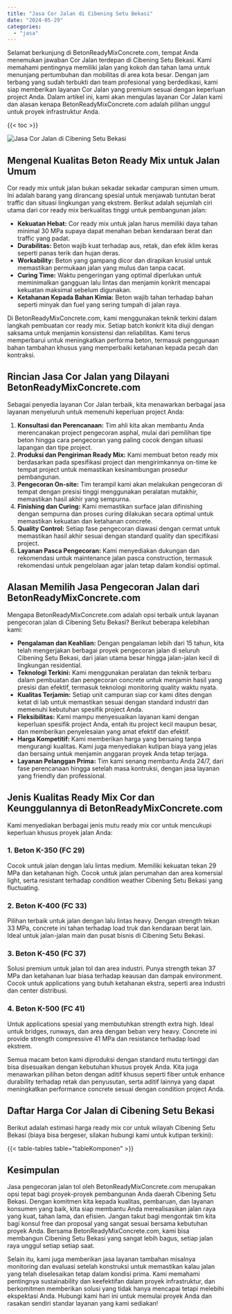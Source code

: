 ```yaml
---
title: "Jasa Cor Jalan di Cibening Setu Bekasi"
date: "2024-05-29"
categories: 
  - "jasa"
---
```


Selamat berkunjung di BetonReadyMixConcrete.com, tempat Anda menemukan jawaban Cor Jalan terdepan di Cibening Setu Bekasi. Kami memahami pentingnya memiliki jalan yang kokoh dan tahan lama untuk menunjang pertumbuhan dan mobilitas di area kota besar. Dengan jam terbang yang sudah terbukti dan team profesional yang berdedikasi, kami siap memberikan layanan Cor Jalan yang premium sesuai dengan keperluan project Anda. Dalam artikel ini, kami akan mengulas layanan Cor Jalan kami dan alasan kenapa BetonReadyMixConcrete.com adalah pilihan unggul untuk proyek infrastruktur Anda.

{{< toc >}}

![Jasa Cor Jalan di Cibening Setu Bekasi](https://betoncor8.github.io/cor/harga-beton-readymix-concrete%20(37).png)

## Mengenal Kualitas Beton Ready Mix untuk Jalan Umum

Cor ready mix untuk jalan bukan sekadar sekadar campuran simen umum. Ini adalah barang yang dirancang spesial untuk menjawab tuntutan berat traffic dan situasi lingkungan yang ekstrem. Berikut adalah sejumlah ciri utama dari cor ready mix berkualitas tinggi untuk pembangunan jalan:

- **Kekuatan Hebat:** Cor ready mix untuk jalan harus memiliki daya tahan minimal 30 MPa supaya dapat menahan beban kendaraan berat dan traffic yang padat.
- **Durabilitas:** Beton wajib kuat terhadap aus, retak, dan efek iklim keras seperti panas terik dan hujan deras.
- **Workability:** Beton yang gampang dicor dan dirapikan krusial untuk memastikan permukaan jalan yang mulus dan tanpa cacat.
- **Curing Time:** Waktu pengeringan yang optimal diperlukan untuk meminimalkan gangguan lalu lintas dan menjamin konkrit mencapai kekuatan maksimal sebelum digunakan.
- **Ketahanan Kepada Bahan Kimia:** Beton wajib tahan terhadap bahan seperti minyak dan fuel yang sering tumpah di jalan raya.

Di BetonReadyMixConcrete.com, kami menggunakan teknik terkini dalam langkah pembuatan cor ready mix. Setiap batch konkrit kita diuji dengan saksama untuk menjamin konsistensi dan reliabilitas. Kami terus memperbarui untuk meningkatkan performa beton, termasuk penggunaan bahan tambahan khusus yang memperbaiki ketahanan kepada pecah dan kontraksi.

## Rincian Jasa Cor Jalan yang Dilayani BetonReadyMixConcrete.com

Sebagai penyedia layanan Cor Jalan terbaik, kita menawarkan berbagai jasa layanan menyeluruh untuk memenuhi keperluan project Anda:

1. **Konsultasi dan Perencanaan:** Tim ahli kita akan membantu Anda merencanakan project pengecoran asphal, mulai dari pemilihan tipe beton hingga cara pengecoran yang paling cocok dengan situasi lapangan dan tipe project.
2. **Produksi dan Pengiriman Ready Mix:** Kami membuat beton ready mix berdasarkan pada spesifikasi project dan mengirimkannya on-time ke tempat project untuk memastikan kesinambungan prosedur pembangunan.
3. **Pengecoran On-site:** Tim terampil kami akan melakukan pengecoran di tempat dengan presisi tinggi menggunakan peralatan mutakhir, memastikan hasil akhir yang sempurna.
4. **Finishing dan Curing:** Kami memastikan surface jalan difinishing dengan sempurna dan proses curing dilakukan secara optimal untuk memastikan kekuatan dan ketahanan concrete.
5. **Quality Control:** Setiap fase pengecoran diawasi dengan cermat untuk memastikan hasil akhir sesuai dengan standard quality dan specifikasi project.
6. **Layanan Pasca Pengecoran:** Kami menyediakan dukungan dan rekomendasi untuk maintenance jalan pasca construction, termasuk rekomendasi untuk pengelolaan agar jalan tetap dalam kondisi optimal.

## Alasan Memilih Jasa Pengecoran Jalan dari BetonReadyMixConcrete.com

Mengapa BetonReadyMixConcrete.com adalah opsi terbaik untuk layanan pengecoran jalan di Cibening Setu Bekasi? Berikut beberapa kelebihan kami:

- **Pengalaman dan Keahlian:** Dengan pengalaman lebih dari 15 tahun, kita telah mengerjakan berbagai proyek pengecoran jalan di seluruh Cibening Setu Bekasi, dari jalan utama besar hingga jalan-jalan kecil di lingkungan residential.
- **Teknologi Terkini:** Kami menggunakan peralatan dan teknik terbaru dalam pembuatan dan pengecoran concrete untuk menjamin hasil yang presisi dan efektif, termasuk teknologi monitoring quality waktu nyata.
- **Kualitas Terjamin:** Setiap unit campuran siap cor kami dites dengan ketat di lab untuk memastikan sesuai dengan standard industri dan memenuhi kebutuhan spesifik project Anda.
- **Fleksibilitas:** Kami mampu menyesuaikan layanan kami dengan keperluan spesifik project Anda, entah itu project kecil maupun besar, dan memberikan penyelesaian yang amat efektif dan efektif.
- **Harga Kompetitif:** Kami memberikan harga yang bersaing tanpa mengurangi kualitas. Kami juga menyediakan kutipan biaya yang jelas dan bersaing untuk menjamin anggaran proyek Anda tetap terjaga.
- **Layanan Pelanggan Prima:** Tim kami senang membantu Anda 24/7, dari fase perencanaan hingga setelah masa kontruksi, dengan jasa layanan yang friendly dan professional.

## Jenis Kualitas Ready Mix Cor dan Keunggulannya di BetonReadyMixConcrete.com

Kami menyediakan berbagai jenis mutu ready mix cor untuk mencukupi keperluan khusus proyek jalan Anda:

### 1\. Beton K-350 (FC 29)

Cocok untuk jalan dengan lalu lintas medium. Memiliki kekuatan tekan 29 MPa dan ketahanan high. Cocok untuk jalan perumahan dan area komersial light, serta resistant terhadap condition weather Cibening Setu Bekasi yang fluctuating.

### 2\. Beton K-400 (FC 33)

Pilihan terbaik untuk jalan dengan lalu lintas heavy. Dengan strength tekan 33 MPa, concrete ini tahan terhadap load truk dan kendaraan berat lain. Ideal untuk jalan-jalan main dan pusat bisnis di Cibening Setu Bekasi.

### 3\. Beton K-450 (FC 37)

Solusi premium untuk jalan tol dan area industri. Punya strength tekan 37 MPa dan ketahanan luar biasa terhadap keausan dan dampak environment. Cocok untuk applications yang butuh ketahanan ekstra, seperti area industri dan center distribusi.

### 4\. Beton K-500 (FC 41)

Untuk applications spesial yang membutuhkan strength extra high. Ideal untuk bridges, runways, dan area dengan beban very heavy. Concrete ini provide strength compressive 41 MPa dan resistance terhadap load ekstrem.

Semua macam beton kami diproduksi dengan standard mutu tertinggi dan bisa disesuaikan dengan kebutuhan khusus proyek Anda. Kita juga menawarkan pilihan beton dengan aditif khusus seperti fiber untuk enhance durability terhadap retak dan penyusutan, serta aditif lainnya yang dapat meningkatkan performance concrete sesuai dengan condition project Anda.

## Daftar Harga Cor Jalan di Cibening Setu Bekasi

Berikut adalah estimasi harga ready mix cor untuk wilayah Cibening Setu Bekasi (biaya bisa bergeser, silakan hubungi kami untuk kutipan terkini):

{{< table-tables table="tableKomponen" >}}

## Kesimpulan

Jasa pengecoran jalan tol oleh BetonReadyMixConcrete.com merupakan opsi tepat bagi proyek-proyek pembangunan Anda daerah Cibening Setu Bekasi. Dengan komitmen kita kepada kualitas, pembaruan, dan layanan konsumen yang baik, kita siap membantu Anda merealisasikan jalan raya yang kuat, tahan lama, dan efisien. Jangan takut bagi mengontak tim kita bagi konsul free dan proposal yang sangat sesuai bersama kebutuhan proyek Anda. Bersama BetonReadyMixConcrete.com, kami bisa membangun Cibening Setu Bekasi yang sangat lebih bagus, setiap jalan raya unggul setiap setiap saat.

Selain itu, kami juga memberikan jasa layanan tambahan misalnya monitoring dan evaluasi setelah konstruksi untuk memastikan kalau jalan yang telah diselesaikan tetap dalam kondisi prima. Kami memahami pentingnya sustainability dan keefektifan dalam proyek infrastruktur, dan berkomitmen memberikan solusi yang tidak hanya mencapai tetapi melebihi ekspektasi Anda. Hubungi kami hari ini untuk memulai proyek Anda dan rasakan sendiri standar layanan yang kami sediakan!
